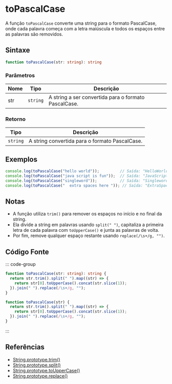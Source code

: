 # toPascalCase

A função `toPascalCase` converte uma string para o formato PascalCase, onde cada palavra começa com a letra maiúscula e todos os espaços entre as palavras são removidos.

## Sintaxe

```typescript
function toPascalCase(str: string): string
```

### Parâmetros

| Nome  | Tipo     | Descrição                                          |
|-------|----------|----------------------------------------------------|
| str   | `string` | A string a ser convertida para o formato PascalCase. |

### Retorno

| Tipo    | Descrição                                      |
|---------|------------------------------------------------|
| `string` | A string convertida para o formato PascalCase.  |

## Exemplos

```typescript
console.log(toPascalCase("hello world"));         // Saída: "HelloWorld"
console.log(toPascalCase("java script is fun"));  // Saída: "JavaScriptIsFun"
console.log(toPascalCase("singleword"));          // Saída: "Singleword"
console.log(toPascalCase("  extra spaces here ")); // Saída: "ExtraSpacesHere"
```

## Notas

- A função utiliza `trim()` para remover os espaços no início e no final da string.
- Ela divide a string em palavras usando `split(" ")`, capitaliza a primeira letra de cada palavra com `toUpperCase()` e junta as palavras de volta.
- Por fim, remove qualquer espaço restante usando `replace(/\s+/g, "")`.

## Código Fonte

::: code-group
```typescript
function toPascalCase(str: string): string {
  return str.trim().split(" ").map((str) => {
    return str[0].toUpperCase().concat(str.slice(1));
  }).join(" ").replace(/\s+/g, "");
}
```

```javascript
function toPascalCase(str) {
  return str.trim().split(" ").map((str) => {
    return str[0].toUpperCase().concat(str.slice(1));
  }).join(" ").replace(/\s+/g, "");
}
```
::: 

## Referências

- [String.prototype.trim()](https://developer.mozilla.org/pt-BR/docs/Web/JavaScript/Reference/Global_Objects/String/trim)
- [String.prototype.split()](https://developer.mozilla.org/pt-BR/docs/Web/JavaScript/Reference/Global_Objects/String/split)
- [String.prototype.toUpperCase()](https://developer.mozilla.org/pt-BR/docs/Web/JavaScript/Reference/Global_Objects/String/toUpperCase)
- [String.prototype.replace()](https://developer.mozilla.org/pt-BR/docs/Web/JavaScript/Reference/Global_Objects/String/replace)